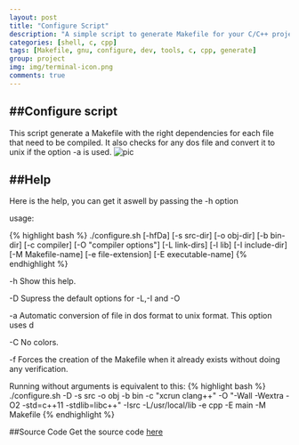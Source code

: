```yaml
---
layout: post
title: "Configure Script"
description: "A simple script to generate Makefile for your C/C++ projects"
categories: [shell, c, cpp]
tags: [Makefile, gnu, configure, dev, tools, c, cpp, generate]
group: project
img: img/terminal-icon.png
comments: true
---
```



##Configure script
-----------

This script generate a Makefile with the right dependencies for each file that need to be compiled. It also checks for any dos file and convert it to unix if the option -a is used.
![pic](http://i.imgur.com/Futju0p.png)

##Help
------------

Here is the help, you can get it aswell by passing the -h option

usage:

{% highlight bash %}
./configure.sh [-hfDa] [-s src-dir] [-o obj-dir] [-b bin-dir]
               [-c compiler] [-O "compiler options"] [-L link-dirs]
               [-l lib] [-I include-dir] [-M Makefile-name]
               [-e file-extension] [-E executable-name]
{% endhighlight %}

  -h    Show this help.

  -D    Supress the default options for -L,-I and -O

  -a    Automatic conversion of file in dos format to unix format. This option uses d

  -C    No colors.

  -f    Forces the creation of the Makefile when it already exists without doing any verification.

Running without arguments is equivalent to this:
{% highlight bash %}
./configure.sh -D -s src -o obj -b bin -c "xcrun clang++"
               -O "-Wall -Wextra -O2 -std=c++11 -stdlib=libc++"
               -Isrc -L/usr/local/lib -e cpp -E main -M Makefile
{% endhighlight %}

##Source Code
Get the source code [here](https://github.com/posva/configure-script)

